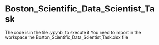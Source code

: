 # Boston_Scientific_Data_Scientist_Task
The code is in the file .ypynb, to execute it You need to import in the workspace the Boston_Scientific_Data_Scientist_Task.xlsx file
